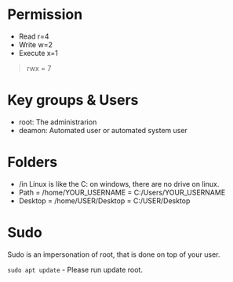 # Permission

- Read r=4
- Write w=2
- Execute x=1

 > rwx = 7

 # Key groups & Users
 
 - root: The administrarion
 - deamon: Automated user or automated system user

 # Folders

- /in Linux is like the C: on windows, there are no drive on linux.
- Path = /home/YOUR_USERNAME = C:/Users/YOUR_USERNAME
- Desktop = /home/USER/Desktop = C:/USER/Desktop

# Sudo

Sudo is an impersonation of root, that is done on top of your user.

`sudo apt update` - Please run update root.



